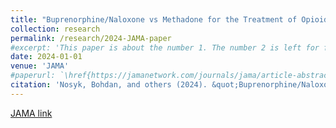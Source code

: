 ```yaml
---
title: "Buprenorphine/Naloxone vs Methadone for the Treatment of Opioid Use Disorder"
collection: research
permalink: /research/2024-JAMA-paper
#excerpt: 'This paper is about the number 1. The number 2 is left for future work.'
date: 2024-01-01
venue: 'JAMA' 
#paperurl: `\href{https://jamanetwork.com/journals/jama/article-abstract/2825088}'
citation: 'Nosyk, Bohdan, and others (2024). &quot;Buprenorphine/Naloxone vs Methadone for the Treatment of Opioid Use Disorder.&quot; <i>JAMA</i>. 332(21): 1822-1831.'
---
```


[JAMA link](https://jamanetwork.com/journals/jama/article-abstract/2825088)
